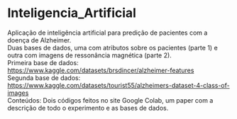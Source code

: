 # Inteligencia_Artificial
Aplicação de inteligência artificial para predição de pacientes com a doença de Alzheimer.<br>
Duas bases de dados, uma com atributos sobre os pacientes (parte 1) e outra com imagens de ressonância magnética (parte 2).<br>
Primeira base de dados: https://www.kaggle.com/datasets/brsdincer/alzheimer-features <br>
Segunda base de dados: https://www.kaggle.com/datasets/tourist55/alzheimers-dataset-4-class-of-images <br>
Conteúdos: Dois códigos feitos no site Google Colab, um paper com a descrição de todo o experimento e as bases de dados.
